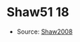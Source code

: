 <a name="material" />

# Shaw51 18
<script type="application/ld+json">
  {
    "@context": "https://schema.org/",
    "@type": "ChemicalSubstance",
    "http://purl.org/dc/terms/conformsTo":
      {
        "@type": "CreativeWork",
        "@id": "https://bioschemas.org/profiles/ChemicalSubstance/0.4-RELEASE/"
      },
    "@id": "https://egonw.github.io/nanowiki/nanowiki48.html#material",
    "name": "Shaw51 18",
    "sameAs": "http://127.0.0.1/mediawiki/index.php/Special:URIResolver/Shaw51_18"
  }
</script>


* Source: [Shaw2008](Shaw2008.md)
